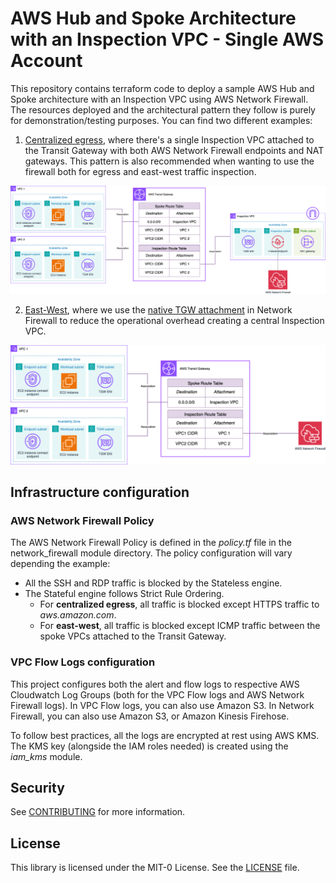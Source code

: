 # AWS Hub and Spoke Architecture with an Inspection VPC - Single AWS Account

This repository contains terraform code to deploy a sample AWS Hub and Spoke architecture with an Inspection VPC using AWS Network Firewall. The resources deployed and the architectural pattern they follow is purely for demonstration/testing purposes. You can find two different examples:

1. [Centralized egress](./centralized_egress/), where there's a single Inspection VPC attached to the Transit Gateway with both AWS Network Firewall endpoints and NAT gateways. This pattern is also recommended when wanting to use the firewall both for egress and east-west traffic inspection.

![Architecture diagram - Centralized egress](../images/single_account_centralizedegress.png)

2. [East-West](./east_west/), where we use the [native TGW attachment](https://docs.aws.amazon.com/network-firewall/latest/developerguide/tgw-firewall.html) in Network Firewall to reduce the operational overhead creating a central Inspection VPC.

![Architecture diagram - Centralized egress](../images/single_account_eastwest.png)

## Infrastructure configuration

### AWS Network Firewall Policy

The AWS Network Firewall Policy is defined in the *policy.tf* file in the network_firewall module directory. The policy configuration will vary depending the example:

* All the SSH and RDP traffic is blocked by the Stateless engine.
* The Stateful engine follows Strict Rule Ordering.
  * For **centralized egress**, all traffic is blocked except HTTPS traffic to *aws.amazon.com*.
  * For **east-west**, all traffic is blocked except ICMP traffic between the spoke VPCs attached to the Transit Gateway.

### VPC Flow Logs configuration

This project configures both the alert and flow logs to respective AWS Cloudwatch Log Groups (both for the VPC Flow logs and AWS Network Firewall logs). In VPC Flow logs, you can also use Amazon S3. In Network Firewall, you can also use Amazon S3, or Amazon Kinesis Firehose.

To follow best practices, all the logs are encrypted at rest using AWS KMS. The KMS key (alongside the IAM roles needed) is created using the *iam\_kms* module.

## Security

See [CONTRIBUTING](../CONTRIBUTING.md) for more information.

## License

This library is licensed under the MIT-0 License. See the [LICENSE](../LICENSE) file.
